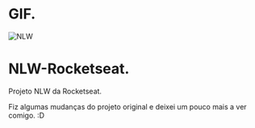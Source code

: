 # GIF.
![NLW](https://user-images.githubusercontent.com/112123706/192367140-acc53476-a57c-4271-a0f0-8bcb8b3c14e6.gif)

# NLW-Rocketseat.

Projeto NLW da Rocketseat.

Fiz algumas mudanças do projeto original e deixei um pouco mais a ver comigo. :D
